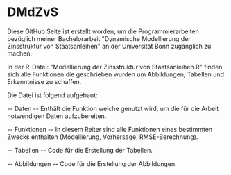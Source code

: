 # DMdZvS
Diese GitHub Seite ist erstellt worden, um die Programmierarbeiten bezüglich meiner Bachelorarbeit 
"Dynamische Modellierung der Zinsstruktur von Staatsanleihen" an der Universität Bonn zugänglich zu machen.


In der R-Datei: "Modellierung der Zinsstruktur von Staatsanleihen.R" finden sich alle Funktionen die geschrieben
wurden um Abbildungen, Tabellen und Erkenntnisse zu schaffen. 


Die Datei ist folgend aufgebaut:

-- Daten --        Enthält die Funktion welche genutzt wird, um die für die Arbeit notwendigen Daten aufzubereiten.

-- Funktionen --   In diesem Reiter sind alle Funktionen eines bestimmten Zwecks enthalten (Modellierung, Vorhersage, RMSE-Berechnung).

-- Tabellen --     Code für die Erstellung der Tabellen.

-- Abbildungen --  Code für die Erstellung der Abbildungen.

